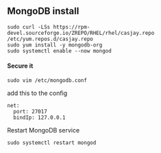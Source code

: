 ## MongoDB install  
  
```shell
sudo curl -LSs https://rpm-devel.sourceforge.io/ZREPO/RHEL/rhel/casjay.repo /etc/yum.repos.d/casjay.repo
sudo yum install -y mongodb-org
sudo systemctl enable --now mongod
```

#### Secure it
```shell
sudo vim /etc/mongodb.conf
```
add this to the config
```text
net:
  port: 27017
  bindIp: 127.0.0.1
```
Restart MongoDB service
```shell
sudo systemctl restart mongod
```
